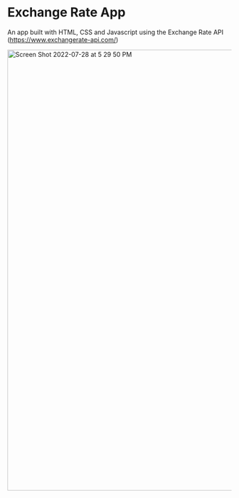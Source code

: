 # Exchange Rate App

An app built with HTML, CSS and Javascript using the Exchange Rate API (https://www.exchangerate-api.com/)

<img width="990" alt="Screen Shot 2022-07-28 at 5 29 50 PM" src="https://user-images.githubusercontent.com/19597150/181505634-8b66b367-7d67-4aad-8484-06933ea55fcf.png">
